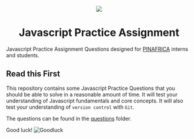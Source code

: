 <p style='text-align:center;'><img src='https://pinafrica.org/static/logo.svg
' /></p>
<h1 style='text-align:center'> Javascript Practice Assignment</h1>

Javascript Practice Assignment Questions designed for [PINAFRICA](https://pinafrica.org) interns and students.

## Read this First
This repository contains some Javascript Practice Questions that you should be able to solve in a reasonable amount of time. It will test your understanding of Javascript fundamentals and core concepts. It will also test your understanding of `version control` with `Git`.

The questions can be found in the [questions](/questions) folder.

Good luck!
![Goodluck](https://media.giphy.com/media/1iTX9tGRTTTVZb7q/giphy.gif
)